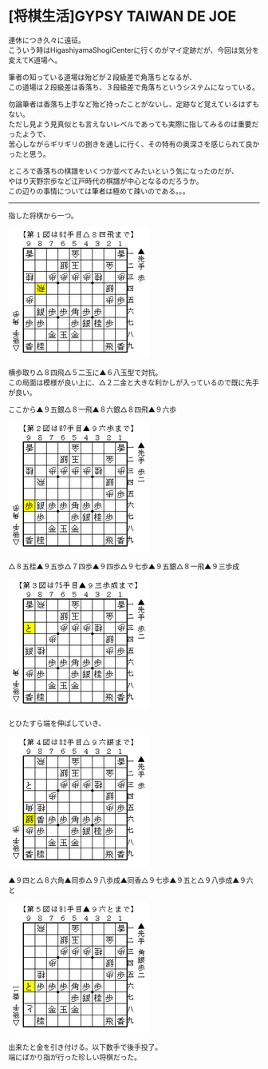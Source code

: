 # [将棋生活]GYPSY TAIWAN DE JOE  

連休につき久々に遠征。  
こういう時はHigashiyamaShogiCenterに行くのがマイ定跡だが、今回は気分を変えてK道場へ。  

筆者の知っている道場は殆どが２段級差で角落ちとなるが、  
この道場は２段級差は香落ち、３段級差で角落ちというシステムになっている。  

勿論筆者は香落ち上手など殆ど持ったことがないし、定跡など覚えているはずもない。  
ただし見よう見真似とも言えないレベルであっても実際に指してみるのは重要だったようで、  
苦心しながらギリギリの捌きを通しに行く、その特有の奥深さを感じられて良かったと思う。  

ところで香落ちの棋譜をいくつか並べてみたいという気になったのだが、  
やはり天野宗歩など江戸時代の棋譜が中心となるのだろうか。  
この辺りの事情については筆者は極めて疎いのである。。。  

----------  

指した将棋から一つ。  

![](images/20150507000942.png)  

横歩取り△８四飛△５二玉に▲６八玉型で対抗。  
この局面は模様が良い上に、△２二金と大きな利かしが入っているので既に先手が良い。  

ここから▲９五銀△８一飛▲８六銀△８四飛▲９六歩  

![](images/20150507000943.png)  

△８五桂▲９五歩△７四歩▲９四歩△９七歩▲９五銀△８一飛▲９三歩成  

![](images/20150507000944.png)  

とひたすら端を伸ばしていき、  

![](images/20150507000945.png)  

▲９四と△８六角▲同歩△９八歩成▲同香△９七歩▲９五と△９八歩成▲９六と  

![](images/20150507000946.png)  

出来たと金を引き付ける。以下数手で後手投了。  
端にばかり指が行った珍しい将棋だった。  
